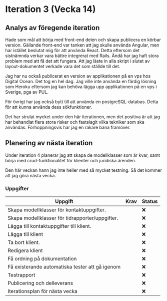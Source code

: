 # Iteration 3 (Vecka 14)

## Analys av föregende iteration
Hade som mål att börja med front-end delen och skapa publicera en körbar version. Gällande front-end var tanken att jag skulle använda Angular, men har istället beslutat mig för att använda React. Detta eftersom det sistnämnda verkar vara bättre integrerat med Rails. Ändå har jag haft stora problem med att få det att fungera. Att jag läste in alla skript i slutet av layout-dokumentet verkade vara det som ställde till det.

Jag har nu också publicerat en version av applikationen på en vps hos Digital Ocean. Det tog en hel dag. Jag ville inte använda en färdig lösning som Heroku eftersom jag kan behöva lägga upp applikationen på en vps i Sverige, pga av PUL.

För övrigt har jag också bytt till att använda en postgreSQL-databas. Detta för att kunna använda dess sökfunktioner.

Det har strulat mycket under den här iterationen, men det positiva är att jag har behandlat flera stora risker och fastslagit vilka tekniker som ska användas. Förhoppningsvis har jag en rakare bana framöver.

## Planering av nästa iteration
Under iteration 4 planerar jag att skapa de modellklasser som är kvar, samt börja med crud-funktionalitet för klienter och juridiska ärenden.

Den här veckan hann jag inte heller med så mycket testning. Så det kommer att jag göra nästa vecka.

### Uppgifter
|Uppgift                                        |Krav|Status|
|-----------------------------------------------|----|------|
|Skapa modellklasser för kontaktuppgifter.      ||:x:|
|Skapa modellklasser för tidrapporter/uppgifter.||:x:|
|Lägga till kontaktuppgifter till klient.      ||:x:|
|Lägga till klient        ||:x:|
|Ta bort klient.         ||:x:|
|Redigera klient   ||:x:|
|Få ordning på dokumentation                        ||:x:|
|Få existerande automatiska tester att gå igenom                      ||:x:|
|Testrapport                      ||:x:|
|Publicering och delleverans                      ||:x:|
|Iterationsplan för nästa vecka                    ||:x:|
